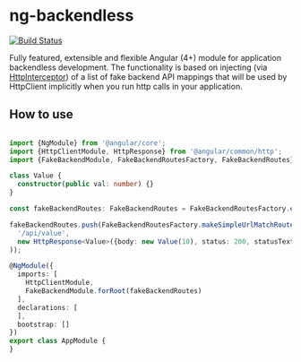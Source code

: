 
# ng-backendless
[![Build Status](https://travis-ci.org/ilguzin/ng-backendless.svg?branch=master)](https://travis-ci.org/ilguzin/ng-backendless)

Fully featured, extensible and flexible Angular (4+) module for application backendless development. The functionality 
is based on injecting (via [HttpInterceptor](https://angular.io/api/common/http/HttpInterceptor)) of a list of fake 
backend API mappings that will be used by HttpClient implicitly when you run http calls in your application.

## How to use

```typescript

import {NgModule} from '@angular/core';
import {HttpClientModule, HttpResponse} from '@angular/common/http';
import {FakeBackendModule, FakeBackendRoutesFactory, FakeBackendRoutes} from 'ng-backendless';

class Value {
  constructor(public val: number) {}
}

const fakeBackendRoutes: FakeBackendRoutes = FakeBackendRoutesFactory.empty();

fakeBackendRoutes.push(FakeBackendRoutesFactory.makeSimpleUrlMatchRouter<Value>(
  '/api/value',
  new HttpResponse<Value>({body: new Value(10), status: 200, statusText: 'OK'})
));

@NgModule({
  imports: [
    HttpClientModule,
    FakeBackendModule.forRoot(fakeBackendRoutes)
  ],
  declarations: [
  ],
  bootstrap: []
})
export class AppModule {
}


```
